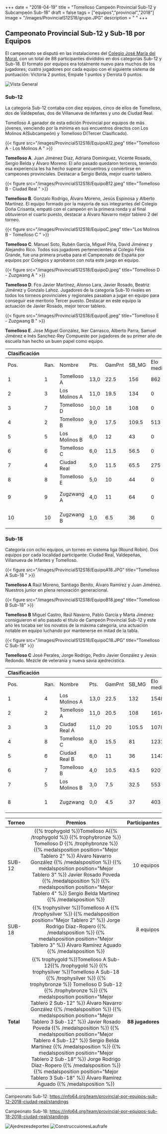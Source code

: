 +++
date = "2018-04-19"
title = "Tomelloso Campeón Provincial Sub-12 y Subcampeón Sub-18"
draft = false
tags = ["equipos","provincial","2018"]
image = "/images/ProvincialS12S18/grupo.JPG"
description = " "
+++



## Campeonato Provincial Sub-12 y Sub-18 por Equipos

El campeonato se disputó en las instalaciones del [Colegio José María del Moral](http://colemoral.blogspot.com.es/), con un total de 88 participantes divididos en dos categorías Sub-12 y Sub-18.
El formato por equipos era totalmente nuevo para muchos de los jugadores;  cuatro jugadores por cada equipo con el siguiente sistema de puntuación: Victoria 2 puntos, Empate 1 puntos y Derrota 0 puntos.

![Vista General](/images/ProvincialS12S18/general.JPG)

### Sub-12

La categoría Sub-12 contaba con diez equipos, cinco de ellos de Tomelloso, dos de Valdepeñas, dos de Villanueva de Infantes y uno de Ciudad Real.

Tomelloso A ganador de  esta edición Provincial por equipos de más jóvenes, venciendo por la mínima en sus encuentros directos con Los Molinos A(Subcampeón) y Tomelloso D(Tercer Clasificado).

{{< figure src="/images/ProvincialS12S18/EquipoA12.jpeg" title="Tomelloso A - Los Molinos A " >}}

**Tomelloso A**. Juan Jiménez Diaz, Adriana Domínguez, Vicente Rosado, Sergio Belda y Álvaro Moreno: El año pasado quedaron terceros, teniendo esa experiencia les ha hecho superar encuentros y convertirse en campeones provinciales. Destacar a Sergio Belda, mejor cuarto tablero.

{{< figure src="/images/ProvincialS12S18/EquipoB12.jpeg" title="Tomelloso B - Ciudad Real " >}}

**Tomelloso B**. Gonzalo Rodrigo, Álvaro Moreno, Jesús Espinosa y Alberto Martínez. El equipo formado por la mayoría de sus integrantes del Colegio Doña Crisanta, empató con el campeón en la primera ronda y al final obtuvieron el cuarto puesto, destacar a Álvaro Navarro mejor tablero 2 del torneo.

{{< figure src="/images/ProvincialS12S18/EquipoC.jpeg" title="Los Molinos B - Tomelloso C " >}}

**Tomelloso C**. Manuel Soto, Rubén García, Miguel Piña, David Jiménez y Alejandro Rico. Todos sus jugadores pertenecientes al Colegio Félix Grande, fue una primera prueba para el Campeonato de España por equipos por Colegios y aprobaron con nota este juego en equipo.

{{< figure src="/images/ProvincialS12S18/EquipoD.jpeg" title="Tomelloso D - Zuzgwang A " >}}

**Tomelloso D**. Fco Javier Martínez, Alonso Lara, Javier Rosado, Beatriz Jiménez y Gonzalo Lahoz. Jugadores de la categoría Sub-10 rivales en todos los torneos provinciales y regionales pasaban a jugar en equipo para conseguir ese meritorio Tercer puesto. Destacar en este equipo la actuación de Javier Rosado, mejor tercer tablero.

{{< figure src="/images/ProvincialS12S18/EquipoE.jpeg" title="Tomelloso E - Zuzgwang B " >}}

**Tomelloso E**. Jose Miguel González, Iker Carrasco, Alberto Parra, Samuel Jiménez e Inés Sanchez-Rey Compuesto por jugadores de su primer año de escuela han hecho un buen papel como equipo.

| Clasificación    |      |               |      |        |       |           |                            |
|------------------|------|---------------|------|--------|-------|-----------|----------------------------|
| Pos.             | Ran. | Nombre        | Pts. | GamPnt | SB_MG | Elo medio | Origen/Club                |
| 1                | 1    | Tomelloso A   | 13,0 | 22.5   | 156   | 862       | Tomelloso                  |
| 2                | 3    | Los Molinos A | 11,0 | 19.5   | 134   | 0         | Valdepeñas                 |
| 3                | 7    | Tomelloso D   | 10,0 | 18     | 108   | 0         | Tomelloso                  |
| 4                | 2    | Tomelloso B   | 9,0  | 17.5   | 109.5 | 513       | Tomelloso                  |
| 5                | 5    | Los Molinos B | 6,0  | 12     | 43    | 0         | Valdepeñas                 |
| 6                | 6    | Tomelloso C   | 6,0  | 11.5   | 56.5  | 0         | Tomelloso                  |
| 7                | 4    | Ciudad Real   | 5,0  | 11.5   | 65.5  | 275       | Ciudad Real                |
| 8                | 8    | Tomelloso E   | 5,0  | 10     | 44    | 0         | Tomelloso                  |
| 9                | 9    | Zugzwang A    | 4,0  | 11     | 64    | 0         | Vlllanueva de los Infantes |
| 10               | 10   | Zugzwang B    | 1,0  | 6.5    | 36    | 0         | Villanueva de los Infantes |


### Sub-18

Categoría con ocho equipos, un torneo en sistema liga (Round Robin). Dos equipos por cada localidad participante: Ciudad Real, Valdepeñas, Villanueva de Infantes y Tomelloso.

{{< figure src="/images/ProvincialS12S18/EquipoA18.JPG" title="Tomelloso A Sub-18 " >}}

**Tomelloso A** Raúl Moreno, Santiago Benito, Álvaro Ramírez y Juan Jiménez. Nuestros junior en plena renovación generacional.

{{< figure src="/images/ProvincialS12S18/EquipoB18.jpeg" title="Tomelloso B Sub-18" >}}

**Tomelloso B** Miguel Castro, Raúl Navarro, Pablo García y Marta Jiménez consiguieron el año pasado el título de Campeón Provincial Sub-12 y este año les tocaba ser los novatos de la máxima categoría, una actuación notable en equipo luchando por mantenerse en mitad de la tabla.

{{< figure src="/images/ProvincialS12S18/EquipoC18.JPG" title="Tomelloso C Sub-18" >}}

**Tomelloso C** José Perales, Jorge Rodrigo, Pedro Javier González y Jesús Redondo. Mezcle de veteranía y nueva savia ajedrecistica.

| Clasificación    |      |               |      |        |       |           |                            |
|------------------|------|---------------|------|--------|-------|-----------|----------------------------|
| Pos.             | Ran. | Nombre        | Pts. | GamPnt | SB_MG | Elo medio | Origen/Club                |
| 1                | 4    | Los Molinos A | 13,0 | 22.5   | 132   | 1548      | Valdepeñas                 |
| 2                | 2    | Tomelloso A   | 11,0 | 20.5   | 108   | 1614      | Tomelloso                  |
| 3                | 3    | Ciudad Real A | 11,0 | 20     | 105.5 | 1078      | Ciudad Real                |
| 4                | 8    | Tomelloso C   | 8,0  | 15.5   | 81    | 1231      | Tomelloso                  |
| 5                | 6    | Ciudad Real B | 6,0  | 11     | 36    | 1143      | Ciudad Real                |
| 6                | 7    | Tomelloso B   | 4,0  | 10.5   | 43.5  | 920       | Tomelloso                  |
| 7                | 5    | Los Molinos B | 3,0  | 7.5    | 32.5  | 553       | Valdepeñas                 |
| 8                | 1    | Zugzwang      | 0,0  | 4.5    | 37    | 403       | Villanueva de los Infantes |


|Torneo    |Premios                                             | Participantes |
|:---------|:--------------------------------------------------:|--------------:|
|SUB-12 |  {{% trophygold %}}Tomelloso A{{% /trophygold %}} {{% trophybronze %}} Tomelloso D {{% /trophybronze %}} {{% medalsposition position="Mejor Tablero 2" %}} Álvaro Navarro González {{% /medalsposition %}} {{% medalsposition position="Mejor Tablero 3" %}} Javier Rosado Poveda {{% /medalsposition %}} {{% medalsposition position="Mejor Tablero 4" %}} Sergio Belda Martínez {{% /medalsposition %}} | 10 equipos |
|SUB-18 | {{% trophysilver %}}Tomelloso A {{% /trophysilver %}} {{% medalsposition position="Mejor Tablero 2" %}} Jorge Rodrigo Díaz-Ropero {{% /medalsposition %}} {{% medalsposition position="Mejor Tablero 3" %}} Álvaro Ramírez Aguado {{% /medalsposition %}} | 8 equipos |
|__Total__ |  {{% trophygold %}}Tomelloso A Sub-12{{% /trophygold %}} {{% trophysilver %}}Tomelloso A Sub-18 {{% /trophysilver %}} {{% trophybronze %}} Tomelloso D Sub-12 {{% /trophybronze %}} {{% medalsposition position="Mejor Tablero 2 Sub-12" %}} Álvaro Navarro González {{% /medalsposition %}} {{% medalsposition position="Mejor Tablero 3 Sub-12" %}} Javier Rosado Poveda {{% /medalsposition %}} {{% medalsposition position="Mejor Tablero 4 Sub-12" %}} Sergio Belda Martínez {{% /medalsposition %}}  {{% medalsposition position="Mejor Tablero 2 Sub-18" %}} Jorge Rodrigo Díaz-Ropero {{% /medalsposition %}} {{% medalsposition position="Mejor Tablero 3 Sub-18" %}} Álvaro Ramírez Aguado {{% /medalsposition %}} | __88 jugadores__ |


Campeonato Sub-12: https://info64.org/team/provincial-por-equipos-sub-12-2018-ciudad-real/standings

Campeonato Sub-18: https://info64.org/team/provincial-por-equipos-sub-18-2018-ciudad-real/standings

![Ajedrezesdeportes](/images/ProvincialS12S18/Ajedrezesdeporte.jpg)
![ConstruccuionesLaufrafe](/images/ProvincialS12S18/Laufrafe.jpg)
